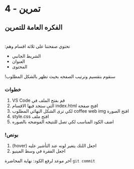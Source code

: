 #  تمرين - 4
## الفكره العامة للتمرين
#
:تحتوي صفحتنا على ثلاثة اقسام وهم

- الشريط الجانبي
- العنوان
- المحتوى

!سنقوم بتقسيم وترتيب الصفحه بحيث تظهر بالشكل المطلوب
### خطوات 
1. VS Code قم بفتح الملف في
2. التي ستجد فيها الاقسام index.html افتح صفحة
3. لكي ترى الشكل النهائي المطلوب coffee web img افتح الصورة 
3. style.css افتح ملف
4. اضف الكود المناسب لكي تصل للنتيجه الموضحه بالصوره



### !بونص 
1. (hover) اجعل اللنك يتغير لونه عند التأشير عليه
2. اجعل الفقرة في وسط المينيو 


آخر موعد لرفع الكود: نهاية المحاضرة   `git commit` 
